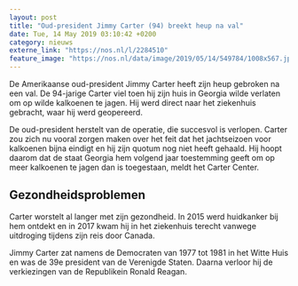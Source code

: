 ```yaml
---
layout: post
title: "Oud-president Jimmy Carter (94) breekt heup na val"
date: Tue, 14 May 2019 03:10:42 +0200
category: nieuws
externe_link: "https://nos.nl/l/2284510"
feature_image: "https://nos.nl/data/image/2019/05/14/549784/1008x567.jpg"
---
```


<p>De Amerikaanse oud-president Jimmy Carter heeft zijn heup gebroken na een val. De 94-jarige Carter viel toen hij zijn huis in Georgia wilde verlaten om op wilde kalkoenen te jagen. Hij werd direct naar het ziekenhuis gebracht, waar hij werd geopereerd.</p>
<p>De oud-president herstelt van de operatie, die succesvol is verlopen. Carter zou zich nu vooral zorgen maken over het feit dat het jachtseizoen voor kalkoenen bijna eindigt en hij zijn quotum nog niet heeft gehaald. Hij hoopt daarom dat de staat Georgia hem volgend jaar toestemming geeft om op meer kalkoenen te jagen dan is toegestaan, meldt het Carter Center.</p>
<h2>Gezondheidsproblemen</h2>
<p>Carter worstelt al langer met zijn gezondheid. In 2015 werd huidkanker bij hem ontdekt en in 2017 kwam hij in het ziekenhuis terecht vanwege uitdroging tijdens zijn reis door Canada.</p>
<p>Jimmy Carter zat namens de Democraten van 1977 tot 1981 in het Witte Huis en was de 39e president van de Verenigde Staten. Daarna verloor hij de verkiezingen van de Republikein Ronald Reagan.</p>
